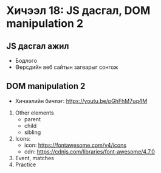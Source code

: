 # Хичээл 18: JS дасгал, DOM manipulation 2

## JS дасгал ажил

- Бодлого
- Өөрсдийн веб сайтын загварыг сонгож

## DOM manipulation 2

- Хичээлийн бичлэг: https://youtu.be/pGhFhM7uq4M

1. Other elements
   - parent
   - child
   - sibling
2. Icons:
   - icon: https://fontawesome.com/v4/icons
   - cdn: https://cdnjs.com/libraries/font-awesome/4.7.0
3. Event, matches
4. Practice
